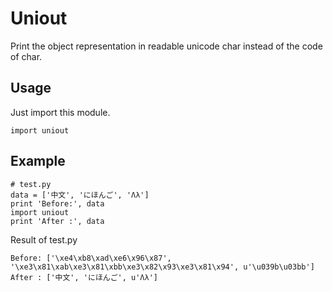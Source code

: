 Uniout
======

Print the object representation in readable unicode char instead of the code of char.

Usage
-----

Just import this module.

    import uniout

Example
-------

    # test.py
    data = ['中文', 'にほんご', 'Λλ']
    print 'Before:', data
    import uniout
    print 'After :', data

Result of test.py

    Before: ['\xe4\xb8\xad\xe6\x96\x87', '\xe3\x81\xab\xe3\x81\xbb\xe3\x82\x93\xe3\x81\x94', u'\u039b\u03bb']
    After : ['中文', 'にほんご', u'Λλ']
